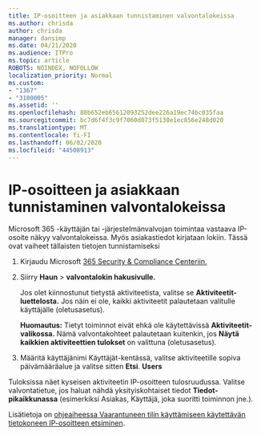 ```yaml
---
title: IP-osoitteen ja asiakkaan tunnistaminen valvontalokeissa
ms.author: chrisda
author: chrisda
manager: dansimp
ms.date: 04/21/2020
ms.audience: ITPro
ms.topic: article
ROBOTS: NOINDEX, NOFOLLOW
localization_priority: Normal
ms.custom:
- "1367"
- "3100005"
ms.assetid: ''
ms.openlocfilehash: 80b652eb65612093252dee226a19ec74bc035faa
ms.sourcegitcommit: bc7d6f4f3c9f7060d073f5130e1ec856e248d020
ms.translationtype: MT
ms.contentlocale: fi-FI
ms.lasthandoff: 06/02/2020
ms.locfileid: "44508913"
---
```

# <a name="identify-ip-address-and-client-in-audit-logs"></a>IP-osoitteen ja asiakkaan tunnistaminen valvontalokeissa

Microsoft 365 -käyttäjän tai -järjestelmänvalvojan toimintaa vastaava IP-osoite näkyy valvontalokeissa. Myös asiakastiedot kirjataan lokiin. Tässä ovat vaiheet tällaisten tietojen tunnistamiseksi

1. Kirjaudu Microsoft [365 Security & Compliance Centeriin.](https://protection.office.com/)

2. Siirry **Haun**  >  **valvontalokin hakusivulle.**

   Jos olet kiinnostunut tietystä aktiviteetista, valitse se **Aktiviteetit-luettelosta.** Jos näin ei ole, kaikki aktiviteetit palautetaan valitulle käyttäjälle (oletusasetus).

   **Huomautus:** Tietyt toiminnot eivät ehkä ole käytettävissä **Aktiviteetit-valikossa.** Nämä valvontakohteet palautetaan kuitenkin, jos **Näytä kaikkien aktiviteettien tulokset** on valittuna (oletusasetus).

3. Määritä käyttäjänimi Käyttäjät-kentässä, valitse aktiviteetille sopiva päivämääräalue ja valitse sitten **Etsi**. **Users**

Tuloksissa näet kyseisen aktiviteetin IP-osoitteen tulosruudussa. Valitse valvontatietue, jos haluat nähdä yksityiskohtaiset tiedot **Tiedot-pikaikkunassa** (esimerkiksi Asiakas, Käyttäjä, joka suoritti toiminnon jne.).

Lisätietoja on [ohjeaiheessa Vaarantuneen tilin käyttämiseen käytettävän tietokoneen IP-osoitteen etsiminen](https://docs.microsoft.com/microsoft-365/compliance/auditing-troubleshooting-scenarios#find-the-ip-address-of-the-computer-used-to-access-a-compromised-account).
